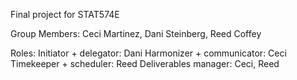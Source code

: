 Final project for STAT574E

Group Members: Ceci Martinez, Dani Steinberg, Reed Coffey

Roles: 
Initiator + delegator: Dani
Harmonizer + communicator: Ceci
Timekeeper + scheduler: Reed
Deliverables manager: Ceci, Reed
